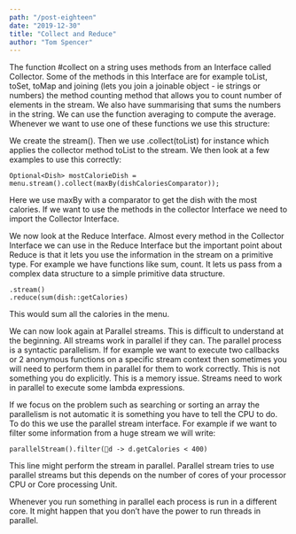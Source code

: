 ```yaml
---
path: "/post-eighteen"
date: "2019-12-30"
title: "Collect and Reduce"
author: "Tom Spencer"
---
```


The function #collect on a string uses methods from an Interface called Collector. Some of the methods in this Interface are for example toList, toSet, toMap and joining (lets you join a joinable object - ie strings or numbers) the method counting method that allows you to count number of elements in the stream. We also have summarising that sums the numbers in the string. We can use the function averaging to compute the average. Whenever we want to use one of these functions we use this structure:

We create the stream(). Then we use .collect(toList) for instance which applies the collector method toList to the stream. We then look at a few examples to use this correctly:
```
Optional<Dish> mostCalorieDish = menu.stream().collect(maxBy(dishCaloriesComparator)); 
```
Here we use maxBy with a comparator to get the dish with the most calories. If we want to use the methods in the collector Interface we need to import the Collector Interface. 

We now look at the Reduce Interface. Almost every method in the Collector Interface we can use in the Reduce Interface but the important point about Reduce is that it lets you use the information in the stream on a primitive type. For example we have functions like sum, count. It lets us pass from a complex data structure to a simple primitive data structure. 
```
.stream()
.reduce(sum(dish::getCalories)
```
This would sum all the calories in the menu. 

We can now look again at Parallel streams.
This is difficult to understand at the beginning. All streams work in parallel if they can. The parallel process is a syntactic parallelism. If for example we want to execute two callbacks or 2 anonymous functions on a specific stream context then sometimes you will need to perform them in parallel for them to work correctly. This is not something you do explicitly. This is a memory issue. Streams need to work in parallel to execute some lambda expressions. 

If we focus on the problem such as searching or sorting an array the parallelism is not automatic it is something you have to tell the CPU to do. To do this we use the parallel stream interface. For example if we want to filter some information from a huge stream we will write:
```
parallelStream().filter(d -> d.getCalories < 400)
```

This line might perform the stream in parallel. Parallel stream tries to use parallel streams but this depends on the number of cores of your processor CPU or
Core processing Unit.

Whenever you run something in parallel each process is run in a different core. It might happen that you don’t have the power to run threads in parallel.

